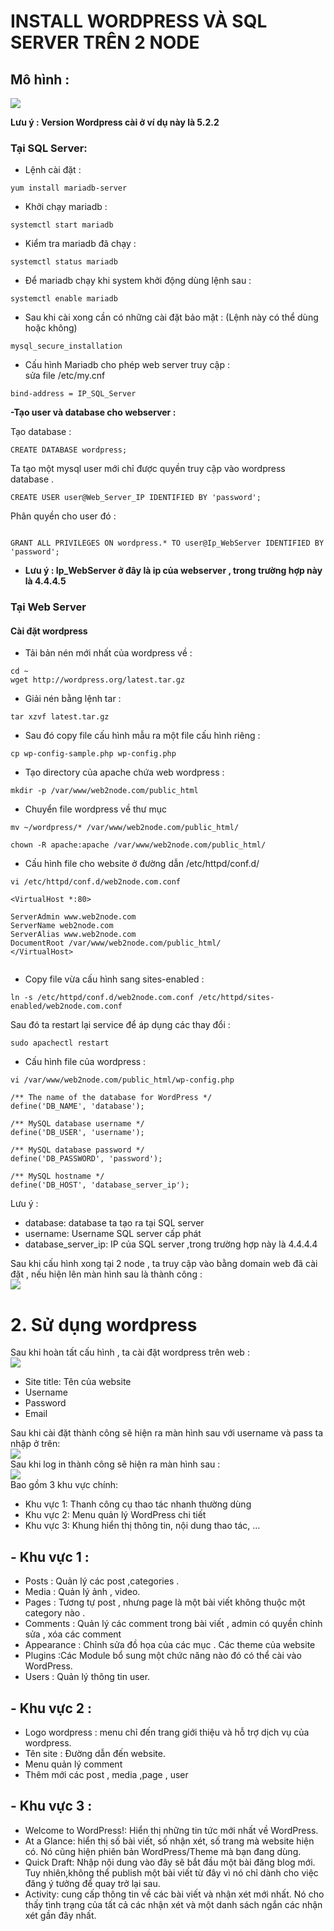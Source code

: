 # INSTALL WORDPRESS VÀ SQL SERVER TRÊN 2 NODE 
## **Mô hình :**  
<img src="https://i.imgur.com/WjLXPDZ.png">   

**Lưu ý : Version Wordpress cài ở ví dụ này là  5.2.2**  

### **Tại SQL Server:**  

 - Lệnh cài đặt :  

```
yum install mariadb-server
```
- Khởi chạy mariadb :  
```
systemctl start mariadb
```
- Kiểm tra mariadb đã chạy :  
```
systemctl status mariadb
```
- Để mariadb chạy khi system khởi động dùng lệnh sau :  
```
systemctl enable mariadb
```
- Sau khi cài xong cần có những cài đặt bảo mật : (Lệnh này có thể dùng hoặc không)
```
mysql_secure_installation
```

- Cấu hình Mariadb cho phép web server truy cập :  
sửa file /etc/my.cnf   
```
bind-address = IP_SQL_Server
``` 


**-Tạo user và database cho webserver :**   
  
Tạo database :  
```
CREATE DATABASE wordpress;
```

Ta tạo một mysql user mới chỉ được quyền truy cập vào wordpress database .   
```
CREATE USER user@Web_Server_IP IDENTIFIED BY 'password';
```
Phân quyền cho user đó :  
```

GRANT ALL PRIVILEGES ON wordpress.* TO user@Ip_WebServer IDENTIFIED BY 'password';
```

- **Lưu ý : Ip_WebServer ở đây là ip của webserver , trong trường hợp này là 4.4.4.5**

### **Tại Web Server**
  #### **Cài đặt wordpress**   
- Tải bản nén mới nhất của wordpress về :  

```
cd ~
wget http://wordpress.org/latest.tar.gz  
```

 - Giải nén bằng lệnh tar :  

```  
tar xzvf latest.tar.gz
```  
- Sau đó copy file cấu hình mẫu ra một file cấu hình riêng :   
```
cp wp-config-sample.php wp-config.php
```

- Tạo directory của apache chứa web wordpress : 
```
mkdir -p /var/www/web2node.com/public_html
  ```  

  - Chuyển file wordpress về thư mục 
 ```    
mv ~/wordpress/* /var/www/web2node.com/public_html/
  
chown -R apache:apache /var/www/web2node.com/public_html/  
```  
- Cấu hình file  cho website ở đường dẫn /etc/httpd/conf.d/ 
```
vi /etc/httpd/conf.d/web2node.com.conf
```  
```
<VirtualHost *:80>

ServerAdmin www.web2node.com
ServerName web2node.com
ServerAlias www.web2node.com
DocumentRoot /var/www/web2node.com/public_html/
</VirtualHost>


```
- Copy file vừa cấu hình sang sites-enabled :
```
ln -s /etc/httpd/conf.d/web2node.com.conf /etc/httpd/sites-enabled/web2node.com.conf
```
Sau đó ta restart lại service để áp dụng các thay đổi :  
```
sudo apachectl restart  
```
- Cấu hình file của wordpress :   

```
vi /var/www/web2node.com/public_html/wp-config.php  
```   

```
/** The name of the database for WordPress */
define('DB_NAME', 'database');

/** MySQL database username */
define('DB_USER', 'username');

/** MySQL database password */
define('DB_PASSWORD', 'password');

/** MySQL hostname */
define('DB_HOST', 'database_server_ip'); 
```


Lưu ý :
- database: database ta tạo ra tại SQL server
- username: Username SQL server cấp phát 
- database_server_ip: IP của SQL server ,trong trường hợp này là 4.4.4.4
 

Sau khi cấu hình xong tại 2 node , ta truy cập vào bằng domain web đã cài đặt , nếu hiện lên màn hình sau là thành công :  
<img src="https://i.imgur.com/KXvvPV5.png">  


# 2. Sử dụng wordpress  
 Sau khi hoàn tất cấu hình , ta cài đặt wordpress trên web :  
 <img src="https://i.imgur.com/pFqCsK1.png">  
  
  - Site title: Tên của website 
  - Username 
  - Password 
  - Email  

   Sau khi cài đặt thành công sẽ hiện ra màn hình sau với username và pass ta nhập ở trên:  
   <img src="https://i.imgur.com/8c5qJnY.png">  
Sau khi log in thành công sẽ hiện ra màn hình sau :  
<img src="https://i.imgur.com/Vc4Xj4x.png">  
Bao gồm 3 khu vực chính:  

  -  Khu vực 1: Thanh công cụ thao tác nhanh thường dùng
  -  Khu vực 2: Menu quản lý WordPress chi tiết
  -  Khu vực 3: Khung hiển thị thông tin, nội dung thao tác, …

## - Khu vực 1 :  
  - Posts : Quản lý các post ,categories . 
  - Media :  Quản lý ảnh , video.
  - Pages :  Tương tự post , nhưng page là một bài viết không thuộc một category nào .
  - Comments : Quản lý các comment trong bài viết , admin có quyền chỉnh sửa , xóa các comment 
  - Appearance : Chỉnh sửa đồ họa của các mục . Các theme của website
  - Plugins :Các Module bổ sung một chức năng nào đó có thể cài vào WordPress.  
  - Users : Quản lý thông tin user.  

## - Khu vực 2 :  
  - Logo wordpress : menu chỉ đến trang giới thiệu và hỗ trợ dịch vụ của wordpress. 
  - Tên site : Đường dẫn đến website.  
  - Menu quản lý comment
  - Thêm mới các post , media ,page , user  

## - Khu vực 3 :  
  
  - Welcome to WordPress!: Hiển thị những tin tức mới nhất về WordPress.
  - At a Glance: hiển thị số bài viết, số nhận xét, số trang mà website hiện có. Nó cũng hiện phiên bản WordPress/Theme mà bạn đang dùng.
  - Quick Draft: Nhập nội dung vào đây sẽ bắt đầu một bài đăng blog mới. Tuy nhiên,không thể publish một bài viết từ đây vì nó chỉ dành cho việc đăng ý tưởng để quay trở lại sau.
  -  Activity: cung cấp thông tin về các bài viết và nhận xét mới nhất. Nó cho thấy tình trạng của tất cả các nhận xét và một danh sách ngắn các nhận xét gần đây nhất.

